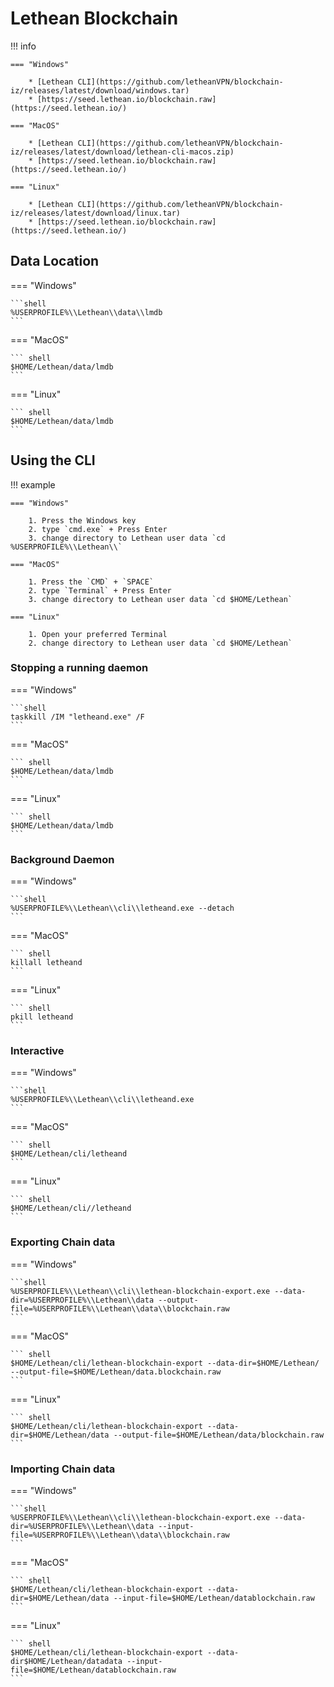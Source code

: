 # Lethean Blockchain

!!! info

    === "Windows"
    
        * [Lethean CLI](https://github.com/letheanVPN/blockchain-iz/releases/latest/download/windows.tar)
        * [https://seed.lethean.io/blockchain.raw](https://seed.lethean.io/)

    === "MacOS"

        * [Lethean CLI](https://github.com/letheanVPN/blockchain-iz/releases/latest/download/lethean-cli-macos.zip)
        * [https://seed.lethean.io/blockchain.raw](https://seed.lethean.io/)

    === "Linux"

        * [Lethean CLI](https://github.com/letheanVPN/blockchain-iz/releases/latest/download/linux.tar)
        * [https://seed.lethean.io/blockchain.raw](https://seed.lethean.io/)
        


## Data Location



=== "Windows"
    
    ```shell
    %USERPROFILE%\\Lethean\\data\\lmdb 
    ```

=== "MacOS"

    ``` shell
    $HOME/Lethean/data/lmdb 
    ```

=== "Linux"

    ``` shell
    $HOME/Lethean/data/lmdb
    ```



## Using the CLI

!!! example

    === "Windows"

        1. Press the Windows key
        2. type `cmd.exe` + Press Enter
        3. change directory to Lethean user data `cd %USERPROFILE%\\Lethean\\`

    === "MacOS"

        1. Press the `CMD` + `SPACE` 
        2. type `Terminal` + Press Enter
        3. change directory to Lethean user data `cd $HOME/Lethean`

    === "Linux"

        1. Open your preferred Terminal
        2. change directory to Lethean user data `cd $HOME/Lethean`
        

### Stopping a running daemon


=== "Windows"
    
    ```shell
    taskkill /IM "letheand.exe" /F
    ```

=== "MacOS"

    ``` shell
    $HOME/Lethean/data/lmdb 
    ```

=== "Linux"

    ``` shell
    $HOME/Lethean/data/lmdb
    ```

### Background Daemon

=== "Windows"
    
    ```shell
    %USERPROFILE%\\Lethean\\cli\\letheand.exe --detach 
    ```

=== "MacOS"

    ``` shell
    killall letheand
    ```

=== "Linux"

    ``` shell
    pkill letheand
    ```
### Interactive

=== "Windows"
    
    ```shell
    %USERPROFILE%\\Lethean\\cli\\letheand.exe 
    ```

=== "MacOS"

    ``` shell
    $HOME/Lethean/cli/letheand
    ```

=== "Linux"

    ``` shell
    $HOME/Lethean/cli//letheand
    ```
### Exporting Chain data

=== "Windows"
    
    ```shell
    %USERPROFILE%\\Lethean\\cli\\lethean-blockchain-export.exe --data-dir=%USERPROFILE%\\Lethean\\data --output-file=%USERPROFILE%\\Lethean\\data\\blockchain.raw
    ```

=== "MacOS"

    ``` shell
    $HOME/Lethean/cli/lethean-blockchain-export --data-dir=$HOME/Lethean/ --output-file=$HOME/Lethean/data.blockchain.raw
    ```

=== "Linux"

    ``` shell
    $HOME/Lethean/cli/lethean-blockchain-export --data-dir=$HOME/Lethean/data --output-file=$HOME/Lethean/data/blockchain.raw
    ```

### Importing Chain data

=== "Windows"
    
    ```shell
    %USERPROFILE%\\Lethean\\cli\\lethean-blockchain-export.exe --data-dir=%USERPROFILE%\\Lethean\\data --input-file=%USERPROFILE%\\Lethean\\data\\blockchain.raw
    ```

=== "MacOS"

    ``` shell
    $HOME/Lethean/cli/lethean-blockchain-export --data-dir=$HOME/Lethean/data --input-file=$HOME/Lethean/datablockchain.raw
    ```

=== "Linux"

    ``` shell
    $HOME/Lethean/cli/lethean-blockchain-export --data-dir$HOME/Lethean/datadata --input-file=$HOME/Lethean/datablockchain.raw
    ```
